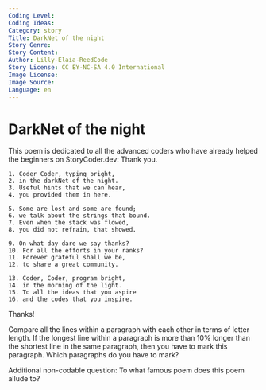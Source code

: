 ```yaml
---
Coding Level:
Coding Ideas:
Category: story
Title: DarkNet of the night
Story Genre:
Story Content:
Author: Lilly-Elaia-ReedCode
Story License: CC BY-NC-SA 4.0 International
Image License:
Image Source:
Language: en
---
```


# DarkNet of the night

This poem is dedicated to all the advanced coders who have already helped the beginners on StoryCoder.dev: Thank you.

```
1. Coder Coder, typing bright,
2. in the darkNet of the night.
3. Useful hints that we can hear,
4. you provided them in here.

5. Some are lost and some are found;
6. we talk about the strings that bound.
7. Even when the stack was flowed,
8. you did not refrain, that showed.

9. On what day dare we say thanks?
10. For all the efforts in your ranks?
11. Forever grateful shall we be,
12. to share a great community.

13. Coder, Coder, program bright,
14. in the morning of the light.
15. To all the ideas that you aspire
16. and the codes that you inspire.
```

Thanks!

Compare all the lines within a paragraph with each other in terms of letter
length. If the longest line within a paragraph is more than 10% longer than the
shortest line in the same paragraph, then you have to mark this paragraph. Which
paragraphs do you have to mark?

Additional non-codable question: To what famous poem does this poem allude to?
